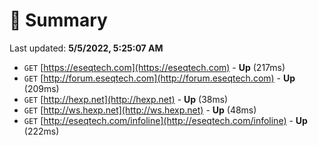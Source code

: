 # 📖 Summary
Last updated: **5/5/2022, 5:25:07 AM**

- `GET` [https://eseqtech.com](https://eseqtech.com) - **Up** (217ms)
- `GET` [http://forum.eseqtech.com](http://forum.eseqtech.com) - **Up** (209ms)
- `GET` [http://hexp.net](http://hexp.net) - **Up** (38ms)
- `GET` [http://ws.hexp.net](http://ws.hexp.net) - **Up** (48ms)
- `GET` [http://eseqtech.com/infoline](http://eseqtech.com/infoline) - **Up** (222ms)
